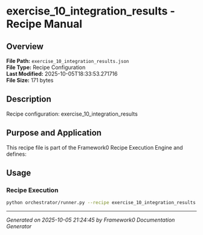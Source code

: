 # exercise_10_integration_results - Recipe Manual

## Overview
**File Path:** `exercise_10_integration_results.json`  
**File Type:** Recipe Configuration  
**Last Modified:** 2025-10-05T18:33:53.271716  
**File Size:** 171 bytes  

## Description
Recipe configuration: exercise_10_integration_results

## Purpose and Application
This recipe file is part of the Framework0 Recipe Execution Engine and defines:

## Usage

### Recipe Execution
```bash
python orchestrator/runner.py --recipe exercise_10_integration_results.json
```


---
*Generated on 2025-10-05 21:24:45 by Framework0 Documentation Generator*
